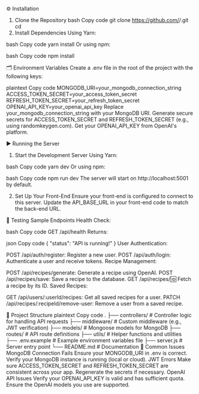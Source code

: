 ⚙️ Installation
1. Clone the Repository
bash
Copy code
git clone https://github.com/<your-username>/<repo-name>.git
cd <repo-name>
2. Install Dependencies
Using Yarn:

bash
Copy code
yarn install
Or using npm:

bash
Copy code
npm install

🗂 Environment Variables
Create a .env file in the root of the project with the following keys:

plaintext
Copy code
MONGODB_URI=your_mongodb_connection_string
ACCESS_TOKEN_SECRET=your_access_token_secret
REFRESH_TOKEN_SECRET=your_refresh_token_secret
OPENAI_API_KEY=your_openai_api_key
Replace your_mongodb_connection_string with your MongoDB URI.
Generate secure secrets for ACCESS_TOKEN_SECRET and REFRESH_TOKEN_SECRET (e.g., using randomkeygen.com).
Get your OPENAI_API_KEY from OpenAI's platform.

▶️ Running the Server
1. Start the Development Server
Using Yarn:

bash
Copy code
yarn dev
Or using npm:

bash
Copy code
npm run dev
The server will start on http://localhost:5001 by default.

2. Set Up Your Front-End
Ensure your front-end is configured to connect to this server. Update the API_BASE_URL in your front-end code to match the back-end URL.

🧪 Testing
Sample Endpoints
Health Check:

bash
Copy code
GET /api/health
Returns:

json
Copy code
{ "status": "API is running!" }
User Authentication:

POST /api/auth/register: Register a new user.
POST /api/auth/login: Authenticate a user and receive tokens.
Recipe Management:

POST /api/recipes/generate: Generate a recipe using OpenAI.
POST /api/recipes/save: Save a recipe to the database.
GET /api/recipes/:id: Fetch a recipe by its ID.
Saved Recipes:

GET /api/users/:userId/recipes: Get all saved recipes for a user.
PATCH /api/recipes/:recipeId/remove-user: Remove a user from a saved recipe.

📁 Project Structure
plaintext
Copy code
.
├── controllers/                # Controller logic for handling API requests
├── middleware/                 # Custom middleware (e.g., JWT verification)
├── models/                     # Mongoose models for MongoDB
├── routes/                     # API route definitions
├── utils/                      # Helper functions and utilities
├── .env.example                # Example environment variables file
├── server.js                   # Server entry point
└── README.md                   # Documentation
🔧 Common Issues
MongoDB Connection Fails
Ensure your MONGODB_URI in .env is correct.
Verify your MongoDB instance is running (local or cloud).
JWT Errors
Make sure ACCESS_TOKEN_SECRET and REFRESH_TOKEN_SECRET are consistent across your app.
Regenerate the secrets if necessary.
OpenAI API Issues
Verify your OPENAI_API_KEY is valid and has sufficient quota.
Ensure the OpenAI models you use are supported.
